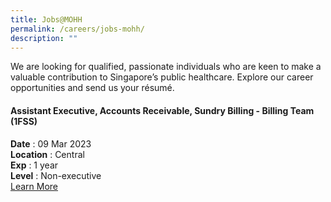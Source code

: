 ```yaml
---
title: Jobs@MOHH
permalink: /careers/jobs-mohh/
description: ""
---
```

We are looking for qualified, passionate individuals who are keen to make a valuable contribution to Singapore’s public healthcare. Explore our career opportunities and send us your résumé.

#### Assistant Executive, Accounts Receivable, Sundry Billing - Billing Team (1FSS)

**Date** : 09 Mar 2023  
**Location** : Central
<br/>**Exp** : 1 year
<br/>**Level** : Non-executive
<br/>[Learn More](https://www.jobstreet.com.sg/en/job/10523628?fr=CPP)
